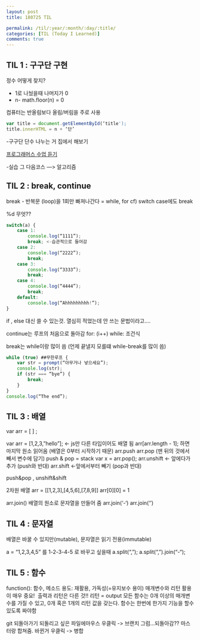 ```yaml
---
layout: post
title: 180725 TIL

permalink: /til/:year/:month/:day/:title/
categories: [TIL (Today I Learned)]
comments: true
---
```


## TIL 1 : 구구단 구현

정수 어떻게 찾지?
- 1로 나눴을때 나머지가 0
- n- math.floor(n) = 0 

컴퓨터는 반올림보다 올림/버림을 주로 사용

```javascript
var title = document.getElementById(‘title');
title.innerHTML = n + ‘단’
```

-구구단 단수 나누는 거 집에서 해보기 

[프로그래머스 수업 듣기](https://programmers.co.kr/learn/courses/3)

-실습
그 다음코스 —> 알고리즘

## TIL 2 : break, continue

break - 반복문 (loop)을 1회만 빠져나간다 = while, for
cf) switch case에도 break

%d 무엇??

```javascript
switch(a) {
	case 1:
		console.log(“1111”);
		break; <-습관적으로 들어감
	case 2:
		console.log(“2222”);
		break; 
	case 3:
		console.log(“3333”);
		break; 
	case 4:
		console.log(“4444”);
		break; 
	default:
		console.log(“Ahhhhhhhhh!”);
}

```

if , else 대신 쓸 수 있는것. 
열심히 적었는데 안 쓰는 문법이라고....


continue는  루프의 처음으로 돌아감
for: (i++)
while: 조건식  

break는 while이랑 많이 씀  (언제 끝낼지 모를떄 while-break를 많이 씀)

```javascript
while (true) ##무한루프 {
	var str = prompt(“아무거나 넣으세요”);
	console.log(str);
	if (str === “bye”) {
		break;
	}
}
console.log(“The end”);
```

## TIL 3 : 배열

var arr = [ ] ;

var arr = [1,2,3,”hello”];  <- js만 다른 타입이어도 배열 됨 
arr[arr.length - 1]; 하면 마지막 원소 읽어옴 (배열은 0부터 시작하기 때문)
arr.push
arr.pop (맨 뒤의 것에서 빼서 변수에 담기)
push & pop = stack
var x = arr.pop();
arr.unshift <- 앞에다가 추가 (push와 반대)
arr.shift <-앞에서부터 빼기 (pop과 반대)

push&pop , unshift&shift

2차원 배열
arr = [[1,2,3],[4,5,6],[7,8,9]]
arr[0][0] = 1

arr.join()
배열의 원소로 문자열을 만들어 줌
arr.join(‘-‘)
arr.join(‘’)


## TIL 4 : 문자열

배열은 바꿀 수 있지만(mutable), 문자열은 읽기 전용(immutable)

a = “1,2,3,4,5” 를 1-2-3-4-5 로 바꾸고 싶을때
a.split(“,”);
a.split(“,”).join(“-“);


## TIL 5 : 함수

function(): 함수, 메소드
용도: 재활용, 가독성(=유지보수 용이)
매개변수와 리턴 활용이 매우 중요!  출력과 리턴은 다른 것!! 리턴 = output
모든 함수는 0개 이상의 매개변수를 가질 수 있고, 0개 혹은 1개의 리턴 값을 갖는다.
함수는 한번에 한가지 기능을 할수 있도록 짜야함

git 
되돌아가기 
되돌리고 싶은 파일에마우스 우클릭 -> 브랜치
그럼…되돌아감??
마스터랑 합쳐줌. 바뀐거 우클릭 -> 병합 

